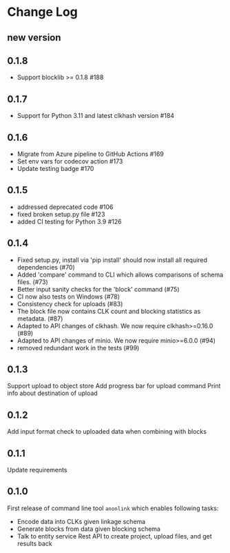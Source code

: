 # Change Log

## new version

## 0.1.8
- Support blocklib >= 0.1.8 #188

## 0.1.7
- Support for Python 3.11 and latest clkhash version #184

## 0.1.6
- Migrate from Azure pipeline to GitHub Actions #169
- Set env vars for codecov action #173
- Update testing badge #170

## 0.1.5
- addressed deprecated code #106
- fixed broken setup.py file #123
- added CI testing for Python 3.9 #126

## 0.1.4
- Fixed setup.py, install via 'pip install' should now install all required dependencies (#70)
- Added 'compare' command to CLI which allows comparisons of schema files. (#73)
- Better input sanity checks for the 'block' command (#75)
- CI now also tests on Windows (#78)
- Consistency check for uploads (#83)
- The block file now contains CLK count and blocking statistics as metadata. (#87)
- Adapted to API changes of clkhash. We now require clkhash>=0.16.0 (#89)
- Adapted to API changes of minio. We now require minio>=6.0.0 (#94)
- removed redundant work in the tests (#99)

## 0.1.3
Support upload to object store
Add progress bar for upload command
Print info about destination of upload

## 0.1.2
Add input format check to uploaded data when combining with blocks

## 0.1.1
Update requirements

## 0.1.0

First release of command line tool `anonlink` which enables following tasks:

* Encode data into CLKs given linkage schema
* Generate blocks from data given blocking schema
* Talk to entity service Rest API to create project, upload files, and get results back

